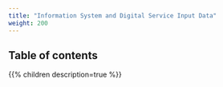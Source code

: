 ```yaml
---
title: "Information System and Digital Service Input Data"
weight: 200
---
```


## Table of contents

{{% children description=true %}}
